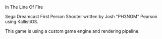 In The Line Of Fire

Sega Dreamcast First Person Shooter written by Josh "PH3NOM" Pearson using KallistiOS.

This game is using a custom game engine and rendering pipeline.


